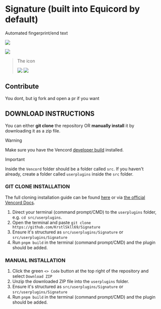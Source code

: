 # Signature (built into Equicord by default)
Automated fingerprint/end text

![](https://cdn.nest.rip/uploads/e57058a4-166e-400e-83c2-19d984c65c9a.png)

![](https://cdn.nest.rip/uploads/ff0c5f9d-f906-45ef-946c-5ad0fbc63d46.png)

> The icon
>
>
> ![](https://cdn.nest.rip/uploads/640d2d53-6bc4-43a7-a944-bd56a292659c.png)
> ![](https://cdn.nest.rip/uploads/69e4b67a-7fd6-43dd-96f4-cd044bbc4eac.png)

## Contribute

You dont, but ig fork and open a pr if you want

## DOWNLOAD INSTRUCTIONS
You can either __git clone__ the repository OR __manually install__ it by downloading it as a zip file.<br/>
> [!WARNING]
> Make sure you have the Vencord [developer build](https://docs.vencord.dev/installing/) installed.<br/>

> [!IMPORTANT]
> Inside the `Vencord` folder should be a folder called `src`. If you haven't already, create a folder called `userplugins` inside the `src` folder.

### GIT CLONE INSTALLATION
The full cloning installation guide can be found [here](https://discord.com/channels/1015060230222131221/1257038407503446176/1257038407503446176) or via [the official Vencord Docs](https://docs.vencord.dev/installing/custom-plugins/).
1. Direct your terminal (command prompt/CMD) to the `userplugins` folder, e.g. `cd src/userplugins`.
2. Open the terminal and paste `git clone https://github.com/KrstlSkll69/Signature`
3. Ensure it's structured as `src/userplugins/Signature` or `src/userplugins/Signature`
4. Run `pnpm build` in the terminal (command prompt/CMD) and the plugin should be added.

### MANUAL INSTALLATION
1. Click the green `<> Code` button at the top right of the repository and select `Download ZIP`
2. Unzip the downloaded ZIP file into the `userplugins` folder.
3. Ensure it's structured as `src/userplugins/Signature` or `src/userplugins/Signature`
5. Run `pnpm build` in the terminal (command prompt/CMD) and the plugin should be added.

